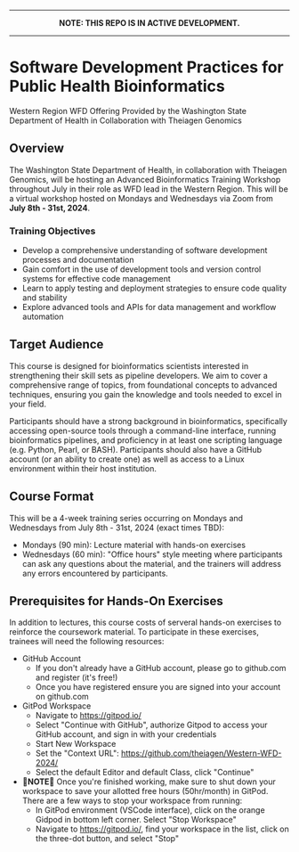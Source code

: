 ----

**<p align="center">NOTE: THIS REPO IS IN ACTIVE DEVELOPMENT.</p>**

----


# Software Development Practices for Public Health Bioinformatics
Western Region WFD Offering Provided by the Washington State Department of Health in Collaboration with Theiagen Genomics

## Overview 
The Washington State Department of Health, in collaboration with Theiagen Genomics, will be hosting an Advanced Bioinformatics Training Workshop throughout July in their role as WFD lead in the Western Region. This will be a virtual workshop hosted on Mondays and Wednesdays via Zoom from **July 8th - 31st, 2024**.

### Training Objectives
- Develop a comprehensive understanding of software development processes and documentation
- Gain comfort in the use of development tools and version control systems for effective code management
- Learn to apply testing and deployment strategies to ensure code quality and stability
- Explore advanced tools and APIs for data management and workflow automation

## Target Audience
This course is designed for bioinformatics scientists interested in strengthening their skill sets as pipeline developers. We aim to cover a comprehensive range of topics, from foundational concepts to advanced techniques, ensuring you gain the knowledge and tools needed to excel in your field. 

Participants should have a strong background in bioinformatics, specifically accessing open-source tools through a command-line interface, running bioinformatics pipelines, and proficiency in at least one scripting language (e.g. Python, Pearl, or BASH).  Participants should also have a GitHub account (or an ability to create one) as well as access to a Linux environment within their host institution.

## Course Format 
This will be a 4-week training series occurring on Mondays and Wednesdays from July 8th - 31st, 2024 (exact times TBD): 
- Mondays (90 min): Lecture material with hands-on exercises
- Wednesdays (60 min): "Office hours" style meeting where participants can ask any questions about the material, and the trainers will address any errors encountered by participants.

## Prerequisites for Hands-On Exercises
In addition to lectures, this course costs of serveral hands-on exercises to reinforce the coursework material. To participate in these exercises, trainees will need the following resources: 
- GitHub Account
  - If you don't already have a GitHub account, please go to github.com and register (it's free!)
  - Once you have registered ensure you are signed into your account on github.com
- GitPod Workspace
  - Navigate to https://gitpod.io/
  - Select "Continue with GitHub", authorize Gitpod to access your GitHub account, and sign in with your credentials
  - Start New Workspace
  - Set the "Context URL": https://github.com/theiagen/Western-WFD-2024/
  - Select the default Editor and default Class, click "Continue"
- 🚨**NOTE**🚨 Once you're finished working, make sure to shut down your workspace to save your allotted free hours (50hr/month) in GitPod. There are a few ways to stop your workspace from running:
  - In GitPod environment (VSCode interface), click on the orange Gidpod in bottom left corner. Select "Stop Workspace"
  - Navigate to https://gitpod.io/, find your workspace in the list, click on the three-dot button, and select "Stop"
